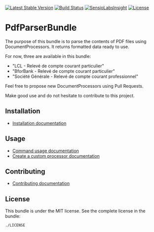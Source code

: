 [![Latest Stable Version](https://poser.pugx.org/lucascherifi/pdf-parser-bundle/v/stable)](https://packagist.org/packages/lucascherifi/pdf-parser-bundle) [![Build Status](https://travis-ci.org/lucascherifi/PdfParserBundle.svg?branch=master)](https://travis-ci.org/lucascherifi/PdfParserBundle) [![SensioLabsInsight](https://insight.sensiolabs.com/projects/b5492302-98fd-4698-ba33-fd3251276adb/mini.png)](https://insight.sensiolabs.com/projects/b5492302-98fd-4698-ba33-fd3251276adb) [![License](https://poser.pugx.org/lucascherifi/pdf-parser-bundle/license)](https://packagist.org/packages/lucascherifi/pdf-parser-bundle)

PdfParserBundle
===============

The purpose of this bundle is to parse the contents of PDF files using DocumentProcessors. It returns formatted data ready to use.

For now, three are available in this bundle:
- "LCL - Relevé de compte courant particulier"
- "BforBank - Relevé de compte courant particulier"
- "Société Générale - Relevé de compte courant professionnel"

Feel free to propose new DocumentProcessors using Pull Requests.

Make good use and do not hesitate to contribute to this project.

Installation
------------

- [Installation documentation](https://github.com/lucascherifi/PdfParserBundle/blob/master/doc/install.md)

Usage
-----

- [Command usage documentation](https://github.com/lucascherifi/PdfParserBundle/blob/master/doc/command.md)
- [Create a custom processor documentation](https://github.com/lucascherifi/PdfParserBundle/blob/master/doc/custom_processor.md)


Contributing
------------

- [Contributing documentation](https://github.com/lucascherifi/PdfParserBundle/blob/master/doc/contributing.md)

License
-------

This bundle is under the MIT license. See the complete license in the bundle:

    ./LICENSE
